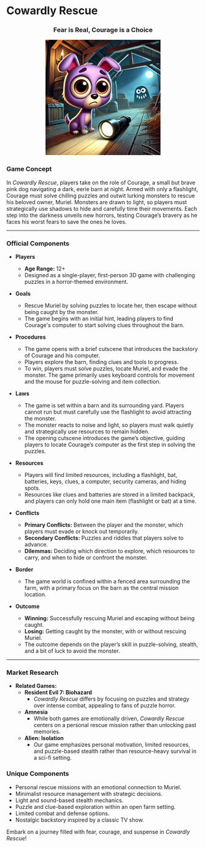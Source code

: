 # Cowardly Rescue

<div align="center">
  <h3><strong>Fear is Real, Courage is a Choice</strong></h3>
</div>

<div align="center">
  <img src="Cowardly Dog Rescue.jpg" width="300"/>
</div>


### Game Concept

In *Cowardly Rescue*, players take on the role of Courage, a small but brave pink dog navigating a dark, eerie barn at night. Armed with only a flashlight, Courage must solve chilling puzzles and outwit lurking monsters to rescue his beloved owner, Muriel. Monsters are drawn to light, so players must strategically use shadows to hide and carefully time their movements. Each step into the darkness unveils new horrors, testing Courage’s bravery as he faces his worst fears to save the ones he loves.

---
### Official Components

- **Players**
  - **Age Range:** 12+  
  - Designed as a single-player, first-person 3D game with challenging puzzles in a horror-themed environment.

- **Goals**
  - Rescue Muriel by solving puzzles to locate her, then escape without being caught by the monster.
  - The game begins with an initial hint, leading players to find Courage's computer to start solving clues throughout the barn.

- **Procedures**
  - The game opens with a brief cutscene that introduces the backstory of Courage and his computer.
  - Players explore the barn, finding clues and tools to progress.
  - To win, players must solve puzzles, locate Muriel, and evade the monster. The game primarily uses keyboard controls for movement and the mouse for puzzle-solving and item collection.

- **Laws**
  - The game is set within a barn and its surrounding yard. Players cannot run but must carefully use the flashlight to avoid attracting the monster.
  - The monster reacts to noise and light, so players must walk quietly and strategically use resources to remain hidden.
  - The opening cutscene introduces the game’s objective, guiding players to locate Courage’s computer as the first step in solving the puzzles.

- **Resources**
  - Players will find limited resources, including a flashlight, bat, batteries, keys, clues, a computer, security cameras, and hiding spots.
  - Resources like clues and batteries are stored in a limited backpack, and players can only hold one main item (flashlight or bat) at a time.

- **Conflicts**
  - **Primary Conflicts:** Between the player and the monster, which players must evade or knock out temporarily.
  - **Secondary Conflicts:** Puzzles and riddles that players solve to advance.
  - **Dilemmas:** Deciding which direction to explore, which resources to carry, and when to hide or confront the monster.

- **Border**
  - The game world is confined within a fenced area surrounding the farm, with a primary focus on the barn as the central mission location.

- **Outcome**
  - **Winning:** Successfully rescuing Muriel and escaping without being caught.
  - **Losing:** Getting caught by the monster, with or without rescuing Muriel.
  - The outcome depends on the player’s skill in puzzle-solving, stealth, and a bit of luck to avoid the monster.

---
### Market Research

- **Related Games:**
  - **Resident Evil 7: Biohazard**
    - *Cowardly Rescue* differs by focusing on puzzles and strategy over intense combat, appealing to fans of puzzle horror.
  - **Amnesia**
    - While both games are emotionally driven, *Cowardly Rescue* centers on a personal rescue mission rather than unlocking past memories.
  - **Alien: Isolation**
    - Our game emphasizes personal motivation, limited resources, and puzzle-based stealth rather than resource-heavy survival in a sci-fi setting.

### Unique Components

- Personal rescue missions with an emotional connection to Muriel.
- Minimalist resource management with strategic decisions.
- Light and sound-based stealth mechanics.
- Puzzle and clue-based exploration within an open farm setting.
- Limited combat and defense options.
- Nostalgic backstory inspired by a classic TV show.

Embark on a journey filled with fear, courage, and suspense in *Cowardly Rescue*!
